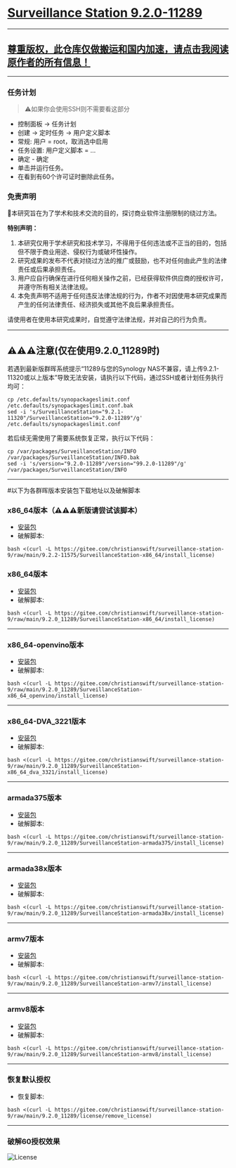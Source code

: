 # [Surveillance Station 9.2.0-11289](https://archive.synology.com/download/Package/SurveillanceStation)

---
[尊重版权，此仓库仅做搬运和国内加速，请点击我阅读原作者的所有信息！](https://github.com/ohyeah521/Surveillance-Station)
---

---
### 任务计划
> ⚠️如果你会使用SSH则不需要看这部分
- 控制面板 -> 任务计划  
- 创建 -> 定时任务 -> 用户定义脚本  
- 常规: 用户 = root，取消选中启用  
- 任务设置: 用户定义脚本 = ...  
- 确定 - 确定  
- 单击并运行任务。  
- 在看到有60个许可证时删除此任务。  


### 免责声明

🥤本研究旨在为了学术和技术交流的目的，探讨商业软件注册限制的绕过方法。

**特别声明：**

1. 本研究仅用于学术研究和技术学习，不得用于任何违法或不正当的目的，包括但不限于商业用途、侵权行为或破坏性操作。
2. 研究成果的发布不代表对绕过方法的推广或鼓励，也不对任何由此产生的法律责任或后果承担责任。
3. 用户应自行确保在进行任何相关操作之前，已经获得软件供应商的授权许可，并遵守所有相关法律法规。
4. 本免责声明不适用于任何违反法律法规的行为，作者不对因使用本研究成果而产生的任何法律责任、经济损失或其他不良后果承担责任。

请使用者在使用本研究成果时，自觉遵守法律法规，并对自己的行为负责。

---
## ⚠️⚠️⚠️注意(仅在使用9.2.0_11289时)
若遇到最新版群晖系统提示“11289与您的Synology NAS不兼容，请上传9.2.1-11320或以上版本”导致无法安装，请执行以下代码，通过SSH或者计划任务执行均可：
```
cp /etc.defaults/synopackageslimit.conf /etc.defaults/synopackageslimit.conf.bak
sed -i 's/SurveillanceStation="9.2.1-11320"/SurveillanceStation="9.2.0-11289"/g' /etc.defaults/synopackageslimit.conf
```

若后续无需使用了需要系统恢复正常，执行以下代码：
```
cp /var/packages/SurveillanceStation/INFO /var/packages/SurveillanceStation/INFO.bak
sed -i 's/version="9.2.0-11289"/version="99.2.0-11289"/g' /var/packages/SurveillanceStation/INFO 
```
---

#以下为各群晖版本安装包下载地址以及破解脚本

### x86_64版本（⚠️⚠️⚠️新版请尝试该脚本）
- [安装包](https://global.synologydownload.com/download/Package/spk/SurveillanceStation/9.2.2-11575/SurveillanceStation-x86_64-9.2.2-11575.spk)
- 破解脚本:
```
bash <(curl -L https://gitee.com/christianswift/surveillance-station-9/raw/main/9.2.2-11575/SurveillanceStation-x86_64/install_license)
```

### x86_64版本
- [安装包](https://global.synologydownload.com/download/Package/spk/SurveillanceStation/9.2.0-11289/SurveillanceStation-x86_64-9.2.0-11289.spk)
- 破解脚本:
```
bash <(curl -L https://gitee.com/christianswift/surveillance-station-9/raw/main/9.2.0_11289/SurveillanceStation-x86_64/install_license)
```

---
### x86_64-openvino版本
- [安装包](https://global.synologydownload.com/download/Package/spk/SurveillanceStation/9.2.0-11289/SurveillanceStation-x86_64-9.2.0-11289_openvino.spk)
- 破解脚本:
```
bash <(curl -L https://gitee.com/christianswift/surveillance-station-9/raw/main/9.2.0_11289/SurveillanceStation-x86_64_openvino/install_license)
```

---
### x86_64-DVA_3221版本
- [安装包](https://global.synologydownload.com/download/Package/spk/SurveillanceStation/9.2.0-11289/SurveillanceStation-x86_64-9.2.0-11289_DVA_3221.spk)
- 破解脚本:
```
bash <(curl -L https://gitee.com/christianswift/surveillance-station-9/raw/main/9.2.0_11289/SurveillanceStation-x86_64_dva_3321/install_license)
```
---
### armada375版本
- [安装包](https://global.synologydownload.com/download/Package/spk/SurveillanceStation/9.2.0-11289/SurveillanceStation-armada375-9.2.0-11289.spk)
- 破解脚本:
```
bash <(curl -L https://gitee.com/christianswift/surveillance-station-9/raw/main/9.2.0_11289/SurveillanceStation-armada375/install_license)
```

---
### armada38x版本
- [安装包](https://global.synologydownload.com/download/Package/spk/SurveillanceStation/9.2.0-11289/SurveillanceStation-armada38x-9.2.0-11289.spk)
- 破解脚本:
```
bash <(curl -L https://gitee.com/christianswift/surveillance-station-9/raw/main/9.2.0_11289/SurveillanceStation-armada38x/install_license)
```

---
### armv7版本
- [安装包](https://global.synologydownload.com/download/Package/spk/SurveillanceStation/9.2.0-11289/SurveillanceStation-armv7-9.2.0-11289.spk)
- 破解脚本:
```
bash <(curl -L https://gitee.com/christianswift/surveillance-station-9/raw/main/9.2.0_11289/SurveillanceStation-armv7/install_license)
```

---
### armv8版本
- [安装包](https://global.synologydownload.com/download/Package/spk/SurveillanceStation/9.2.0-11289/SurveillanceStation-armv8-9.2.0-11289.spk)
- 破解脚本:
```
bash <(curl -L https://gitee.com/christianswift/surveillance-station-9/raw/main/9.2.0_11289/SurveillanceStation-armv8/install_license)
```

---
### 恢复默认授权
- 恢复脚本:
```
bash <(curl -L https://gitee.com/christianswift/surveillance-station-9/raw/main/9.2.0_11289/license/remove_license)
```
---
### 破解60授权效果
![License](https://gitee.com/christianswift/surveillance-station-9/raw/main/img/crack_license.png)



